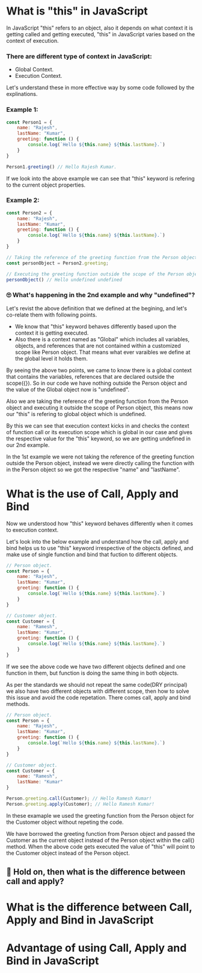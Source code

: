 # What is "this" in JavaScript
In JavaScript "this" refers to an object, also it depends on what context it is getting called and getting executed, "this" in JavaScript varies based on the context of execution.

### There are different type of context in JavaScript:
- Global Context.
- Execution Context.


Let's understand these in more effective way by some code followed by the explinations.
### Example 1:
```javascript
const Person1 = {
    name: "Rajesh",
    lastName: "Kumar",
    greeting: function () {
        console.log(`Hello ${this.name} ${this.lastName}.`)
    }
}

Person1.greeting() // Hello Rajesh Kumar.
```
If we look into the above example we can see that "this" keyword is refering to the current object  properties.

### Example 2: 

```javascript
const Person2 = {
    name: "Rajesh",
    lastName: "Kumar",
    greeting: function () {
        console.log(`Hello ${this.name} ${this.lastName}.`)
    }
}

// Taking the reference of the greeting function from the Person object.
const personObject = Person2.greeting;

// Executing the greeting function outside the scope of the Person object.
personObject() // Hello undefined undefined
```
### :roll_eyes: What's happening in the 2nd example and why "undefined"?

Let's revist the above definition that we defined at the begining, and let's co-relate them with following points.
- We know that "this" keyword behaves differently based upon the context it is getting executed.
- Also there is a context named as "Global" which includes all variables, objects, and references that are not contained within a customized scope like Person object. That means what ever varaibles we define at the global level it holds them.

By seeing the above two points, we came to know there is a global context that contains the variables, references that are declared outside the scope({}). So in our code we have nothing outside the Person object and the value of the Global object now is "undefined". 

Also we are taking the reference of the greeting function from the Person object and executing it outside the scope of Person object, this means now our "this" is refering to global object which is undefined. 

By this we can see that execution context kicks in and checks the context of function call or its execution scope which is global in our case and gives the respective value for the "this" keyword, so we are getting undefined in our 2nd example.

In the 1st example we were not taking the reference of the greeting function outside the Person object, instead we were directly calling the function with in the Person object so we got the respective "name" and "lastName".


# What is the use of Call, Apply and Bind
Now we understood how "this" keyword behaves differently when it comes to execution context.

Let's look into the below example and understand how the call, apply and bind helps us to use "this" keyword irrespective of the objects defined, and make use of single function and bind that fuction to different objects.

```javascript
// Person object.
const Person = {
    name: "Rajesh",
    lastName: "Kumar",
    greeting: function () {
        console.log(`Hello ${this.name} ${this.lastName}.`)
    }
}

// Customer object.
const Customer = {
    name: "Ramesh",
    lastName: "Kumar",
    greeting: function () {
        console.log(`Hello ${this.name} ${this.lastName}.`)
    }
}
```
If we see the above code we have two different objects defined and one function in them, but function is doing the same thing in both objects.

As per the standards we should not repeat the same code(DRY principal) we also have two different objects with different scope, then how to solve this issue and avoid the code repetation. There comes call, apply and bind methods.

```javascript
// Person object.
const Person = {
    name: "Rajesh",
    lastName: "Kumar",
    greeting: function () {
        console.log(`Hello ${this.name} ${this.lastName}.`)
    }
}

// Customer object.
const Customer = {
    name: "Ramesh",
    lastName: "Kumar"
}

Person.greeting.call(Customer); // Hello Ramesh Kumar!
Person.greeting.apply(Customer); // Hello Ramesh Kumar!
```

In these examaple we used the greeting function from the Person object for the Customer object without repeting the code.

We have borrowed the greeting function from Person object and passed the Customer as the current object instead of the Person object within the call() method. When the above code gets executed the value of "this" will point to the Customer object instead of the Person object.

## :raised_eyebrow: Hold on, then what is the difference between call and apply?


# What is the difference between Call, Apply and Bind in JavaScript
# Advantage of using Call, Apply and Bind in JavaScript